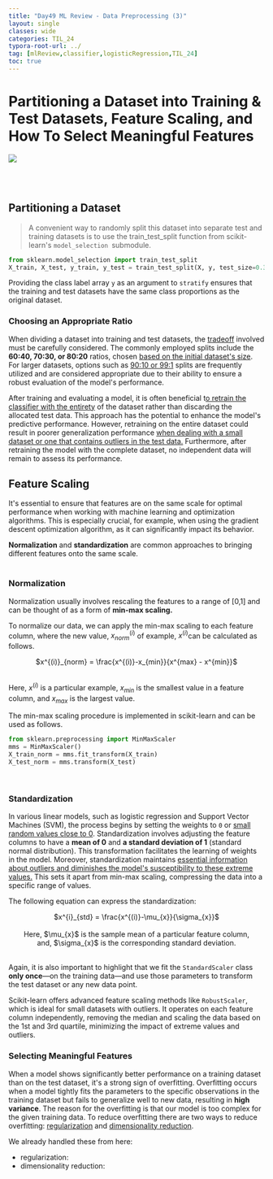 ```yaml
---
title: "Day49 ML Review - Data Preprocessing (3)"
layout: single
classes: wide
categories: TIL_24
typora-root-url: ../
tag: [mlReview,classifier,logisticRegression,TIL_24]
toc: true 
---
```


# Partitioning a Dataset into Training & Test Datasets, Feature Scaling, and How To Select Meaningful Features

<img src="/blog/images/2024-08-08-TIL24_Day49/A65867D9-34DE-4631-8310-3385D650DA00.jpeg">

<br><br>

## Partitioning a Dataset

> A convenient way to randomly split this dataset into separate test and training datasets is to use the train_test_split function from scikit-learn's `model_selection `submodule.

```python
from sklearn.model_selection import train_test_split
X_train, X_test, y_train, y_test = train_test_split(X, y, test_size=0.3, random_state=0, stratify=y)
```

Providing the class label array `y` as an argument to `stratify` ensures that the training and test datasets have the same class proportions as the original dataset. <br>

### Choosing an Appropriate Ratio

When dividing a dataset into training and test datasets, the <u>tradeoff</u> involved must be carefully considered. The commonly employed splits include the **60:40, 70:30, or 80:20** ratios, chosen <u>based on the initial dataset's size</u>. For larger datasets, options such as <u>90:10 or 99:1</u> splits are frequently utilized and are considered appropriate due to their ability to ensure a robust evaluation of the model's performance.

After training and evaluating a model, it is often beneficial t<u>o retrain the classifier with the entirety</u> of the dataset rather than discarding the allocated test data. This approach has the potential to enhance the model's predictive performance. However, retraining on the entire dataset could result in poorer generalization performance <u>when dealing with a small dataset or one that contains outliers in the test data.</u> Furthermore, after retraining the model with the complete dataset, no independent data will remain to assess its performance. <br>

## Feature Scaling

It's essential to ensure that features are on the same scale for optimal performance when working with machine learning and optimization algorithms. This is especially crucial, for example, when using the gradient descent optimization algorithm, as it can significantly impact its behavior.

**Normalization** and **standardization** are common approaches to bringing different features onto the same scale.  <br><br>

### Normalization

Normalization usually involves rescaling the features to a range of [0,1] and can be thought of as a form of **min-max scaling.**

To normalize our data, we can apply the min-max scaling to each feature column, where the new value, $x^{(i)}_{norm}$ of example, $x^{(i)}$can be calculated as follows. 

<center>
  $x^{(i)}_{norm} = \frac{x^{(i)}-x_{min}}{x^{max} - x^{min}}$ <br><br>
</center>

Here, $x^{(i)}$ is a particular example, $x_{min}$ is the smallest value in a feature column, and $x_{max}$ is the largest value. <br>

The min-max scaling procedure is implemented in scikit-learn and can be used as follows.

```python
from sklearn.preprocessing import MinMaxScaler
mms = MinMaxScaler()
X_train_norm = mms.fit_transform(X_train)
X_test_norm = mms.transform(X_test)
```

<br>

### Standardization

In various linear models, such as logistic regression and Support Vector Machines (SVM), the process begins by setting the weights to `0` or <u>small random values close to 0</u>. Standardization involves adjusting the feature columns to have a **mean of 0** and **a standard deviation of 1** (standard normal distribution). This transformation facilitates the learning of weights in the model. Moreover, standardization maintains <u>essential information about outliers and diminishes the model's susceptibility to these extreme values.</u> This sets it apart from min-max scaling, compressing the data into a specific range of values.

The following equation can express the standardization:

<center>
  $x^{i}_{std} = \frac{x^{(i)}-\mu_{x}}{\sigma_{x}}$ <br><br>
  Here, $\mu_{x}$ is the sample mean of a particular feature column,<br>
  and, $\sigma_{x}$ is the corresponding standard deviation. <br><br>
</center>

Again, it is also important to highlight that we fit the `StandardScaler` class **only once**—on the training data—and use those parameters to transform the test dataset or any new data point.

Scikit-learn offers advanced feature scaling methods like `RobustScaler`, which is ideal for small datasets with outliers. It operates on each feature column independently, removing the median and scaling the data based on the 1st and 3rd quartile, minimizing the impact of extreme values and outliers.



### Selecting Meaningful Features

When a model shows significantly better performance on a training dataset than on the test dataset, it's a strong sign of overfitting. Overfitting occurs when a model tightly fits the parameters to the specific observations in the training dataset but fails to generalize well to new data, resulting in **high variance**. The reason for the overfitting is that our model is too complex for the given training data. To reduce overfitting there are two ways to reduce overfitting: <u>regularization</u> and <u>dimensionality reduction</u>. 

We already handled these from here:

- regularization: 
- dimensionality reduction: 
